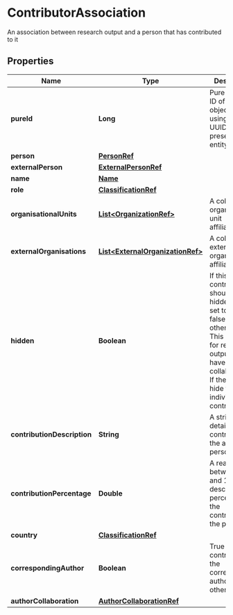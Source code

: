

# ContributorAssociation

An association between research output and a person that has contributed to it
## Properties

Name | Type | Description | Notes
------------ | ------------- | ------------- | -------------
**pureId** | **Long** | Pure database ID of the object, prefer using the UUID if it is present on the entity |  [optional] [readonly]
**person** | [**PersonRef**](PersonRef.md) |  |  [optional]
**externalPerson** | [**ExternalPersonRef**](ExternalPersonRef.md) |  |  [optional]
**name** | [**Name**](Name.md) |  |  [optional]
**role** | [**ClassificationRef**](ClassificationRef.md) |  |  [optional]
**organisationalUnits** | [**List&lt;OrganizationRef&gt;**](OrganizationRef.md) | A collection of organisational unit affiliations. |  [optional]
**externalOrganisations** | [**List&lt;ExternalOrganizationRef&gt;**](ExternalOrganizationRef.md) | A collection of external organisation affiliations. |  [optional]
**hidden** | **Boolean** | If this contribution should be hidden, this is set to true, false otherwise. This is used for research output that have author collaborations. If they do, we hide the individual contributors. |  [optional]
**contributionDescription** | **String** | A string that details the contribution of the associated person. |  [optional]
**contributionPercentage** | **Double** | A real number between 0 and 100, describing the percentage of the contribution of the person. |  [optional]
**country** | [**ClassificationRef**](ClassificationRef.md) |  |  [optional]
**correspondingAuthor** | **Boolean** | True if the contributor is the corresponding author, false otherwise. |  [optional]
**authorCollaboration** | [**AuthorCollaborationRef**](AuthorCollaborationRef.md) |  |  [optional]



